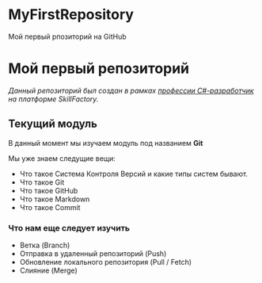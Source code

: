 # MyFirstRepository
Мой первый рпозиторий на GitHub

# Мой первый репозиторий

*Данный репозиторий был создан в рамках [профессии C#-разработчик](https://skillfactory.ru/csharp) на платформе SkillFactory.*

## Текущий модуль
В данный момент мы изучаем модуль под названием **Git**

Мы уже знаем следущие вещи:
* Что такое Система Контроля Версий и какие типы систем бывают.
* Что такое Git
* Что такое GitHub
* Что такое Markdown
* Что такое Commit 

### Что нам еще следует изучить
* Ветка (Branch)
* Отправка в удаленный репозиторий (Push)
* Обновление локального репозитория (Pull / Fetch)
* Слияние (Merge)